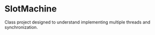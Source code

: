 # SlotMachine
Class project designed to understand implementing multiple threads and synchronization.
